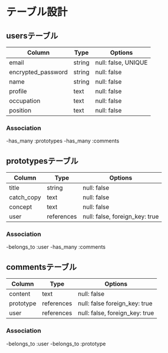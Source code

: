 # テーブル設計

## usersテーブル

| Column             | Type       | Options             |
| ------------------ | ---------- | ------------------- |
| email              | string     | null: false, UNIQUE |
| encrypted_password | string     | null: false         |
| name               | string     | null: false         |
| profile            | text       | null: false         |
| occupation         | text       | null: false         |
| position           | text       | null: false         |

### Association
-has_many :prototypes
-has_many :comments


## prototypesテーブル

| Column     | Type       | Options                        |
| ---------- | ---------- | ------------------------------ |
| title      | string     | null: false                    |
| catch_copy | text       | null: false                    |
| concept    | text       | null: false                    |
| user       | references | null: false, foreign_key: true |

### Association
-belongs_to :user
-has_many :comments


## commentsテーブル

| Column    | Type       | Options                        |
| --------- | ---------- | ------------------------------ |
| content   | text       | null: false                    |
| prototype | references | null: false  foreign_key: true |
| user      | references | null: false, foreign_key: true |

### Association
-belongs_to :user
-belongs_to :prototype